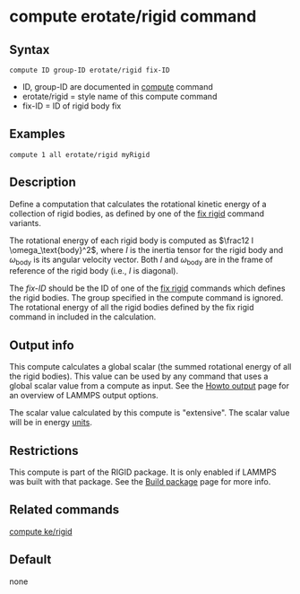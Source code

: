 # compute erotate/rigid command

## Syntax

``` LAMMPS
compute ID group-ID erotate/rigid fix-ID
```

-   ID, group-ID are documented in [compute](compute) command
-   erotate/rigid = style name of this compute command
-   fix-ID = ID of rigid body fix

## Examples

``` LAMMPS
compute 1 all erotate/rigid myRigid
```

## Description

Define a computation that calculates the rotational kinetic energy of a
collection of rigid bodies, as defined by one of the [fix
rigid](fix_rigid) command variants.

The rotational energy of each rigid body is computed as
$\frac12 I \omega_\text{body}^2$, where $I$ is the inertia tensor for
the rigid body and $\omega_\text{body}$ is its angular velocity vector.
Both $I$ and $\omega_\text{body}$ are in the frame of reference of the
rigid body (i.e., $I$ is diagonal).

The *fix-ID* should be the ID of one of the [fix rigid](fix_rigid)
commands which defines the rigid bodies. The group specified in the
compute command is ignored. The rotational energy of all the rigid
bodies defined by the fix rigid command in included in the calculation.

## Output info

This compute calculates a global scalar (the summed rotational energy of
all the rigid bodies). This value can be used by any command that uses a
global scalar value from a compute as input. See the [Howto
output](Howto_output) page for an overview of LAMMPS output options.

The scalar value calculated by this compute is \"extensive\". The scalar
value will be in energy [units](units).

## Restrictions

This compute is part of the RIGID package. It is only enabled if LAMMPS
was built with that package. See the [Build package](Build_package) page
for more info.

## Related commands

[compute ke/rigid](compute_ke_rigid)

## Default

none
